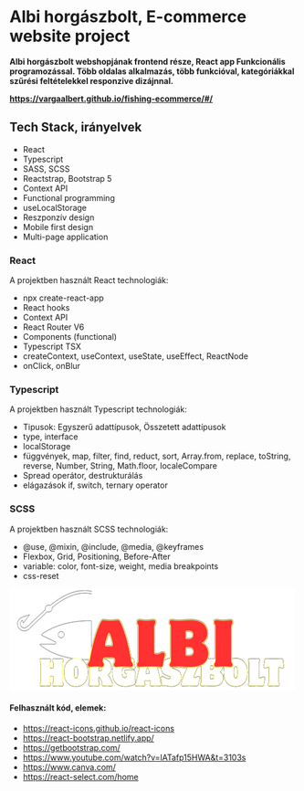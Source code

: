 # Albi horgászbolt, E-commerce website project

**Albi horgászbolt webshopjának frontend része, React app Funkcionális programozással. Több oldalas alkalmazás, több funkcióval, kategóriákkal szűrési feltételekkel responzive dizájnnal.**

**https://vargaalbert.github.io/fishing-ecommerce/#/**

## Tech Stack, irányelvek

- React
- Typescript
- SASS, SCSS
- Reactstrap, Bootstrap 5
- Context API
- Functional programming
- useLocalStorage
- Reszponzív design
- Mobile first design
- Multi-page application

### React

A projektben használt React technologiák:

- npx create-react-app
- React hooks
- Context API
- React Router V6
- Components (functional)
- Typescript TSX
- createContext, useContext, useState, useEffect, ReactNode
- onClick, onBlur

### Typescript

A projektben használt Typescript technologiák:

- Tipusok: Egyszerű adattípusok, Összetett adattípusok
- type, interface
- localStorage
- függvények, map, filter, find, reduct, sort, Array.from, replace, toString, reverse, Number, String, Math.floor, localeCompare
- Spread operátor, destrukturálás
- elágazások if, switch, ternary operator

### SCSS

A projektben használt SCSS technologiák:

- @use, @mixin, @include, @media, @keyframes
- Flexbox, Grid, Positioning, Before-After
- variable: color, font-size, weight, media breakpoints
- css-reset

![Logo](./src/img/logo.png)

#### Felhasznált kód, elemek:

- https://react-icons.github.io/react-icons
- https://react-bootstrap.netlify.app/
- https://getbootstrap.com/
- https://www.youtube.com/watch?v=lATafp15HWA&t=3103s
- https://www.canva.com/
- https://react-select.com/home
